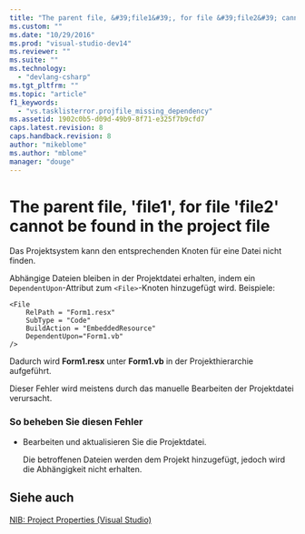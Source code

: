 ```yaml
---
title: "The parent file, &#39;file1&#39;, for file &#39;file2&#39; cannot be found in the project file | Microsoft Docs"
ms.custom: ""
ms.date: "10/29/2016"
ms.prod: "visual-studio-dev14"
ms.reviewer: ""
ms.suite: ""
ms.technology: 
  - "devlang-csharp"
ms.tgt_pltfrm: ""
ms.topic: "article"
f1_keywords: 
  - "vs.tasklisterror.projfile_missing_dependency"
ms.assetid: 1902c0b5-d09d-49b9-8f71-e325f7b9cfd7
caps.latest.revision: 8
caps.handback.revision: 8
author: "mikeblome"
ms.author: "mblome"
manager: "douge"
---
```

# The parent file, &#39;file1&#39;, for file &#39;file2&#39; cannot be found in the project file
Das Projektsystem kann den entsprechenden Knoten für eine Datei nicht finden.  
  
 Abhängige Dateien bleiben in der Projektdatei erhalten, indem ein `DependentUpon`\-Attribut zum `<File>`\-Knoten hinzugefügt wird.  Beispiele:  
  
```  
<File  
    RelPath = "Form1.resx"  
    SubType = "Code"  
    BuildAction = "EmbeddedResource"  
    DependentUpon="Form1.vb"  
/>  
```  
  
 Dadurch wird **Form1.resx** unter **Form1.vb** in der Projekthierarchie aufgeführt.  
  
 Dieser Fehler wird meistens durch das manuelle Bearbeiten der Projektdatei verursacht.  
  
### So beheben Sie diesen Fehler  
  
-   Bearbeiten und aktualisieren Sie die Projektdatei.  
  
     Die betroffenen Dateien werden dem Projekt hinzugefügt, jedoch wird die Abhängigkeit nicht erhalten.  
  
## Siehe auch  
 [NIB: Project Properties \(Visual Studio\)](http://msdn.microsoft.com/de-de/eb4c97ed-f667-4850-98d0-6e2a4d21bbca)